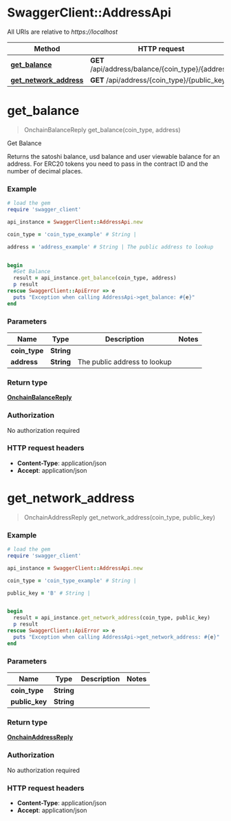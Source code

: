 # SwaggerClient::AddressApi

All URIs are relative to *https://localhost*

Method | HTTP request | Description
------------- | ------------- | -------------
[**get_balance**](AddressApi.md#get_balance) | **GET** /api/address/balance/{coin_type}/{address} | Get Balance
[**get_network_address**](AddressApi.md#get_network_address) | **GET** /api/address/{coin_type}/{public_key} | 


# **get_balance**
> OnchainBalanceReply get_balance(coin_type, address)

Get Balance

Returns the satoshi balance, usd balance and user viewable balance for an address. For ERC20 tokens you need to pass in the contract ID and the number of decimal places.

### Example
```ruby
# load the gem
require 'swagger_client'

api_instance = SwaggerClient::AddressApi.new

coin_type = 'coin_type_example' # String | 

address = 'address_example' # String | The public address to lookup


begin
  #Get Balance
  result = api_instance.get_balance(coin_type, address)
  p result
rescue SwaggerClient::ApiError => e
  puts "Exception when calling AddressApi->get_balance: #{e}"
end
```

### Parameters

Name | Type | Description  | Notes
------------- | ------------- | ------------- | -------------
 **coin_type** | **String**|  | 
 **address** | **String**| The public address to lookup | 

### Return type

[**OnchainBalanceReply**](OnchainBalanceReply.md)

### Authorization

No authorization required

### HTTP request headers

 - **Content-Type**: application/json
 - **Accept**: application/json



# **get_network_address**
> OnchainAddressReply get_network_address(coin_type, public_key)



### Example
```ruby
# load the gem
require 'swagger_client'

api_instance = SwaggerClient::AddressApi.new

coin_type = 'coin_type_example' # String | 

public_key = 'B' # String | 


begin
  result = api_instance.get_network_address(coin_type, public_key)
  p result
rescue SwaggerClient::ApiError => e
  puts "Exception when calling AddressApi->get_network_address: #{e}"
end
```

### Parameters

Name | Type | Description  | Notes
------------- | ------------- | ------------- | -------------
 **coin_type** | **String**|  | 
 **public_key** | **String**|  | 

### Return type

[**OnchainAddressReply**](OnchainAddressReply.md)

### Authorization

No authorization required

### HTTP request headers

 - **Content-Type**: application/json
 - **Accept**: application/json



